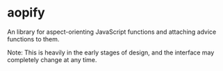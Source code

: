 # aopify
An library for aspect-orienting JavaScript functions and attaching advice functions to them.

Note: This is heavily in the early stages of design, and the interface may completely change at any time.
